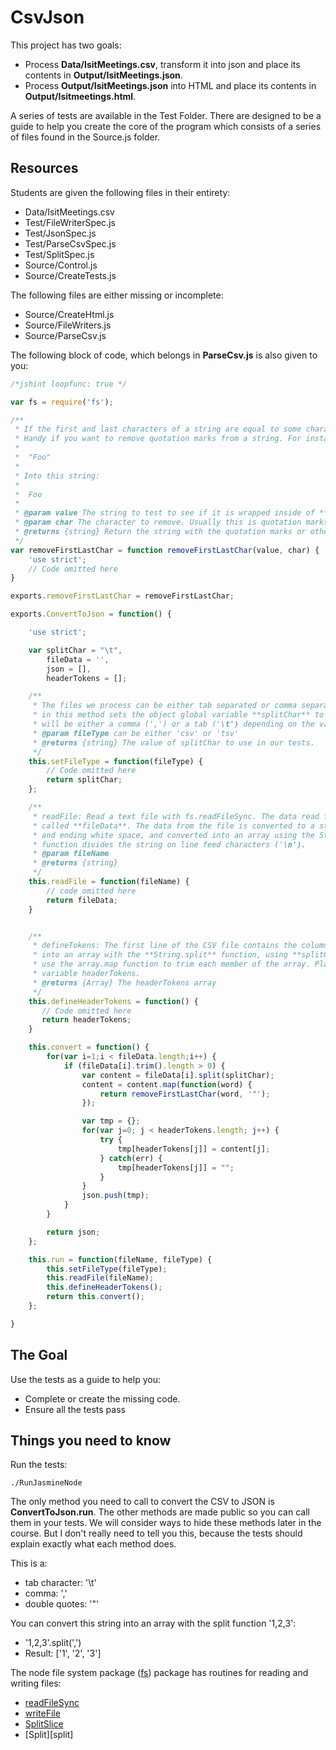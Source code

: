 # CsvJson

This project has two goals:

- Process **Data/IsitMeetings.csv**, transform it into json and place its contents in **Output/IsitMeetings.json**.
- Process **Output/IsitMeetings.json** into HTML and place its contents in **Output/Isitmeetings.html**.

A series of tests are available in the Test Folder. There are designed to be a guide to help you create the core of
the program which consists of a series of files found in the Source.js folder.

## Resources

Students are given the following files in their entirety:

- Data/IsitMeetings.csv
- Test/FileWriterSpec.js
- Test/JsonSpec.js
- Test/ParseCsvSpec.js
- Test/SplitSpec.js
- Source/Control.js
- Source/CreateTests.js

The following files are either missing or incomplete:

- Source/CreateHtml.js
- Source/FileWriters.js
- Source/ParseCsv.js

The following block of code, which belongs in **ParseCsv.js** is also given to you:

```JavaScript
/*jshint loopfunc: true */

var fs = require('fs');

/**
 * If the first and last characters of a string are equal to some character, then remove them.
 * Handy if you want to remove quotation marks from a string. For instance, it convents this string:
 *
 * 	"Foo"
 *
 * Into this string:
 *
 * 	Foo
 *
 * @param value The string to test to see if it is wrapped inside of **char**.
 * @param char The character to remove. Usually this is quotation marks ("), but it could be any character.
 * @returns {string} Return the string with the quotation marks or other character sliced off.
 */
var removeFirstLastChar = function removeFirstLastChar(value, char) {
	'use strict';
	// Code omitted here
}

exports.removeFirstLastChar = removeFirstLastChar;

exports.ConvertToJson = function() {

	'use strict';

	var splitChar = "\t",
		fileData = '',
		json = [],
		headerTokens = [];

	/**
	 * The files we process can be either tab separated or comma separated. A switch statement
	 * in this method sets the object global variable **splitChar** to a single character. The character
	 * will be either a comma (',') or a tab ('\t') depending on the value of **fileType**.
	 * @param fileType can be either 'csv' or 'tsv'
	 * @returns {string} The value of splitChar to use in our tests.
	 */
	this.setFileType = function(fileType) {
        // Code omitted here
		return splitChar;
	};

	/**
	 * readFile: Read a text file with fs.readFileSync. The data read from the file is stored in an object global
	 * called **fileData**. The data from the file is converted to a string, trimmed to remove beginning
	 * and ending white space, and converted into an array using the String,split function. The split
	 * function divides the string on line feed characters ('\n').
	 * @param fileName
	 * @returns {string}
	 */
	this.readFile = function(fileName) {
		// code omitted here
		return fileData;
	}


	/**
	 * defineTokens: The first line of the CSV file contains the column names. Access this data and convert it
	 * into an array with the **String.split** function, using **splitChar** as the parameter. If you can,
	 * use the array.map function to trim each member of the array. Place the results in the object global
	 * variable headerTokens.
	 * @returns {Array} The headerTokens array
	 */
	this.defineHeaderTokens = function() {
	   // Code omitted here
	   return headerTokens;
	}

	this.convert = function() {
		for(var i=1;i < fileData.length;i++) {
			if (fileData[i].trim().length > 0) {
				var content = fileData[i].split(splitChar);
				content = content.map(function(word) {
					return removeFirstLastChar(word, '"');
				});

				var tmp = {};
				for(var j=0; j < headerTokens.length; j++) {
					try {
						tmp[headerTokens[j]] = content[j];
					} catch(err) {
						tmp[headerTokens[j]] = "";
					}
				}
				json.push(tmp);
			}
		}

		return json;
	};

	this.run = function(fileName, fileType) {
		this.setFileType(fileType);
		this.readFile(fileName);
		this.defineHeaderTokens();
		return this.convert();
	};

}

```

## The Goal

Use the tests as a guide to help you:

- Complete or create the missing code.
- Ensure all the tests pass

## Things you need to know

Run the tests:

	./RunJasmineNode
	
The only method you need to call to convert the CSV to JSON is **ConvertToJson.run**. The other methods are made
public so you can call them in your tests. We will consider ways to hide these methods later in the course. But
I don't really need to tell you this, because the tests should explain exactly what each method does.

This is a:

- tab character: '\t'
- comma: ','
- double quotes: '"'

You can convert this string into an array with the split function '1,2,3':

- '1,2,3'.split(',')
- Result: ['1', '2', '3']

The node file system package ([fs](http://nodejs.org/api/fs.html)) package has routines for reading and writing files:

- [readFileSync](http://nodejs.org/api/fs.html#fs_fs_readfilesync_filename_options)
- [writeFile](http://nodejs.org/api/fs.html#fs_fs_writefile_filename_data_options_callback)
- [SplitSlice][splitslice]
- [Split][split]

[splitslice]: https://github.com/charliecalvert/Prog272-Assignments/blob/master/Week02-SplitSlice/README.md

